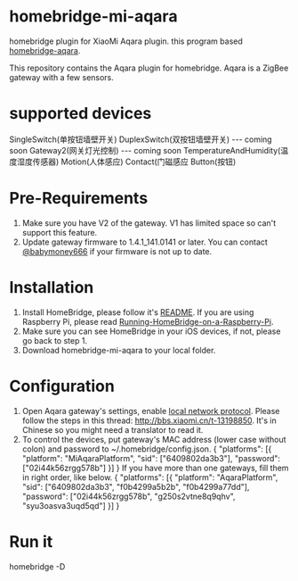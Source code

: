 # homebridge-mi-aqara
homebridge plugin for XiaoMi Aqara plugin.
this program based [homebridge-aqara](https://github.com/snOOrz/homebridge-aqara).

This repository contains the Aqara plugin for homebridge.
Aqara is a ZigBee gateway with a few sensors.

# supported devices
SingleSwitch(单按钮墙壁开关)
DuplexSwitch(双按钮墙壁开关) --- coming soon
Gateway2(网关灯光控制) --- coming soon
TemperatureAndHumidity(温度湿度传感器)
Motion(人体感应)
Contact(门磁感应
Button(按钮)

# Pre-Requirements
1. Make sure you have V2 of the gateway. V1 has limited space so can't support this feature.
2. Update gateway firmware to 1.4.1_141.0141 or later. You can contact [@babymoney666](https://github.com/babymoney666) if your firmware is not up to date.

# Installation
1. Install HomeBridge, please follow it's [README](https://github.com/nfarina/homebridge/blob/master/README.md). If you are using Raspberry Pi, please read [Running-HomeBridge-on-a-Raspberry-Pi](https://github.com/nfarina/homebridge/wiki/Running-HomeBridge-on-a-Raspberry-Pi).
2. Make sure you can see HomeBridge in your iOS devices, if not, please go back to step 1.
3. Download homebridge-mi-aqara to your local folder.

# Configuration
1. Open Aqara gateway's settings, enable [local network protocol](https://github.com/louisZL/lumi-gateway-local-api). Please follow the steps in this thread: http://bbs.xiaomi.cn/t-13198850. It's in Chinese so you might need a translator to read it.
2. To control the devices, put gateway's MAC address (lower case without colon) and password to ~/.homebridge/config.json.
    {
        "platforms": [{
            "platform": "MiAqaraPlatform",
            "sid": ["6409802da3b3"],
            "password": ["02i44k56zrgg578b"]
        }]
    }
If you have more than one gateways, fill them in right order, like below.
    {
        "platforms": [{
            "platform": "AqaraPlatform",
            "sid": ["6409802da3b3", "f0b4299a5b2b", "f0b4299a77dd"],
            "password": ["02i44k56zrgg578b", "g250s2vtne8q9qhv", "syu3oasva3uqd5qd"]
        }]
    }
    
# Run it
homebridge -D
